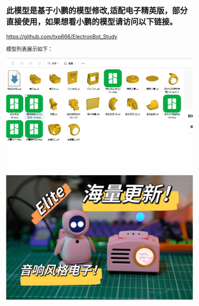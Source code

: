 ## 此模型是基于小鹏的模型修改,适配电子精英版，部分直接使用，如果想看小鹏的模型请访问以下链接。

https://github.com/txp666/ElectronBot_Study

模型列表展示如下：

![image](/image/elite.jpg)


![image](/image/audio.jpg)